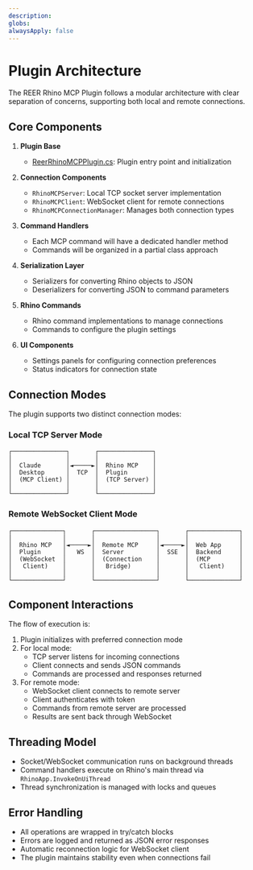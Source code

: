```yaml
---
description: 
globs: 
alwaysApply: false
---
```

# Plugin Architecture

The REER Rhino MCP Plugin follows a modular architecture with clear separation of concerns, supporting both local and remote connections.

## Core Components

1. **Plugin Base**
   - [ReerRhinoMCPPlugin.cs](mdc:ReerRhinoMCPPlugin.cs): Plugin entry point and initialization

2. **Connection Components**
   - `RhinoMCPServer`: Local TCP socket server implementation
   - `RhinoMCPClient`: WebSocket client for remote connections
   - `RhinoMCPConnectionManager`: Manages both connection types

3. **Command Handlers**
   - Each MCP command will have a dedicated handler method
   - Commands will be organized in a partial class approach

4. **Serialization Layer**
   - Serializers for converting Rhino objects to JSON
   - Deserializers for converting JSON to command parameters

5. **Rhino Commands**
   - Rhino command implementations to manage connections
   - Commands to configure the plugin settings

6. **UI Components**
   - Settings panels for configuring connection preferences
   - Status indicators for connection state

## Connection Modes

The plugin supports two distinct connection modes:

### Local TCP Server Mode
```
┌───────────────┐       ┌───────────────┐
│               │       │               │
│  Claude       │◄─────►│  Rhino MCP    │
│  Desktop      │  TCP  │  Plugin       │
│  (MCP Client) │       │  (TCP Server) │
│               │       │               │
└───────────────┘       └───────────────┘
```

### Remote WebSocket Client Mode
```
┌──────────────┐       ┌─────────────────┐       ┌──────────────┐
│              │       │                 │       │              │
│  Rhino MCP   │◄─────►│  Remote MCP     │◄─────►│  Web App     │
│  Plugin      │   WS  │  Server         │  SSE  │  Backend     │
│  (WebSocket  │       │  (Connection    │       │  (MCP        │
│   Client)    │       │   Bridge)       │       │   Client)    │
│              │       │                 │       │              │
└──────────────┘       └─────────────────┘       └──────────────┘
```

## Component Interactions

The flow of execution is:

1. Plugin initializes with preferred connection mode
2. For local mode:
   - TCP server listens for incoming connections
   - Client connects and sends JSON commands
   - Commands are processed and responses returned
3. For remote mode:
   - WebSocket client connects to remote server
   - Client authenticates with token
   - Commands from remote server are processed
   - Results are sent back through WebSocket

## Threading Model

- Socket/WebSocket communication runs on background threads
- Command handlers execute on Rhino's main thread via `RhinoApp.InvokeOnUiThread`
- Thread synchronization is managed with locks and queues

## Error Handling

- All operations are wrapped in try/catch blocks
- Errors are logged and returned as JSON error responses
- Automatic reconnection logic for WebSocket client
- The plugin maintains stability even when connections fail

